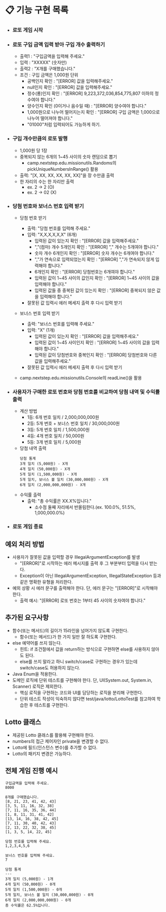 # 📋 기능 구현 목록

- ### 로또 게임 시작

- ### 로또 구입 금액 입력 받아 구입 개수 출력하기
    * 출력1 : "구입금액을 입력해 주세요."
    * 입력 : "XXXXX" (숫자만)
    * 출력2 : "X개를 구매했습니다."
    * 조건 : 구입 금액은 1,000원 단위
        + 공백인지 확인 : "[ERROR] 값을 입력해주세요."
        + null인지 확인 : "[ERROR] 값을 입력해주세요."
        + 정수(롱)인지 확인 : "[ERROR] 9,223,372,036,854,775,807 이하의 정수여야 합니다."
        + 양수인지 확인 (0이거나 음수일 때) : "[ERROR] 양수여야 합니다."
        + 1,000원으로 나누어 떨어지는지 확인 : "[ERROR] 구입 금액은 1,000으로 나누어 떨어져야 합니다."
        + "01000"처럼 입력되어도 가능하게 하기.

- ### 구입 개수만큼의 로또 발행
    * 1,000원 당 1장
    * 중복되지 않는 6개의 1~45 사이의 숫자 랜덤으로 뽑기
        + camp.nextstep.edu.missionutils.Randoms의 pickUniqueNumbersInRange() 활용
    * 출력: "[X, XX, XX, XX, XX, XX]"을 장 수만큼 출력
    * 한 자리의 수는 한 자리만 출력
        + ex. 2 -> 2 (O)
        + ex. 2 -> 02 (X)

- ### 당첨 번호와 보너스 번호 입력 받기
    * 당첨 번호 받기
        + 출력: "당첨 번호를 입력해 주세요."
        + 입력: "X,X,X,X,X,X" (6개)
            - 입력된 값이 있는지 확인 : "[ERROR] 값을 입력해주세요."
            - ","(컴마) 개수 5개인지 확인 : "[ERROR] "," 개수는 5개여야 합니다."
            - 숫자 개수 6개인지 확인 : "[ERROR] 숫자 개수는 6개여야 합니다."
            - ","가 연속으로 입력되었는지 확인 : "[ERROR] ","가 연속되지 않게 입력해야 합니다."
            - 6개인지 확인 : "[ERROR] 당첨번호는 6개여야 합니다."
            - 입력된 값이 1~45 사이의 값인지 확인 : "[ERROR] 1~45 사이의 값을 입력해야 합니다."
            - 입력된 값들 중 중복된 값이 있는지 확인 : "[ERROR] 중복되지 않은 값을 입력해야 합니다."
        + 잘못된 값 입력시 에러 메세지 출력 후 다시 입력 받기

    * 보너스 번호 입력 받기
        + 출력: "보너스 번호를 입력해 주세요."
        + 입력: "X" (1개)
            - 입력된 값이 있는지 확인 : "[ERROR] 값을 입력해주세요."
            - 입력된 값이 1~45 사이인지 확인 : "[ERROR] 1~45 사이의 값을 입력해야 합니다."
            - 입력된 값이 당첨번호와 중복인지 확인 : "[ERROR] 당첨번호와 다른 값을 입력해주세요."
        + 잘못된 값 입력시 에러 메세지 출력 후 다시 입력 받기
    * camp.nextstep.edu.missionutils.Console의 readLine()을 활용

- ### 사용자가 구매한 로또 번호와 당첨 번호를 비교하여 당첨 내역 및 수익률 출력
    * 계산 방법
        + 1등: 6개 번호 일치 / 2,000,000,000원
        + 2등: 5개 번호 + 보너스 번호 일치 / 30,000,000원
        + 3등: 5개 번호 일치 / 1,500,000원
        + 4등: 4개 번호 일치 / 50,000원
        + 5등: 3개 번호 일치 / 5,000원
    * 당첨 내역 출력
      ```
      당첨 통계    
      3개 일치 (5,000원) - X개   
      4개 일치 (50,000원) - X개   
      5개 일치 (1,500,000원) - X개   
      5개 일치, 보너스 볼 일치 (30,000,000원) - X개   
      6개 일치 (2,000,000,000원) - X개
      ```
    * 수익률 출력
        + 출력: "총 수익률은 XX.X%입니다."
            + 소수점 둘째 자리에서 반올림한다.(ex. 100.0%, 51.5%, 1,000,000.0%)

- ### 로또 게임 종료

## 예외 처리 방법

- 사용자가 잘못된 값을 입력할 경우 IllegalArgumentException를 발생
    * "[ERROR]"로 시작하는 에러 메시지를 출력 후 그 부분부터 입력을 다시 받는다.
    * Exception이 아닌 IllegalArgumentException, IllegalStateException 등과 같은 명확한 유형을 처리한다.
- 예외 상황 시 에러 문구를 출력해야 한다. 단, 에러 문구는 "[ERROR]"로 시작해야 한다.
    * 출력 예시: "[ERROR] 로또 번호는 1부터 45 사이의 숫자여야 합니다."

## 추가된 요구사항

- 함수(또는 메서드)의 길이가 15라인을 넘어가지 않도록 구현한다.
    * 함수(또는 메서드)가 한 가지 일만 잘 하도록 구현한다.
- else 예약어를 쓰지 않는다.
    * 힌트: if 조건절에서 값을 return하는 방식으로 구현하면 else를 사용하지 않아도 된다.
    * else를 쓰지 말라고 하니 switch/case로 구현하는 경우가 있는데 switch/case도 허용하지 않는다.
- Java Enum을 적용한다.
- 도메인 로직에 단위 테스트를 구현해야 한다. 단, UI(System.out, System.in, Scanner) 로직은 제외한다.
    * 핵심 로직을 구현하는 코드와 UI를 담당하는 로직을 분리해 구현한다.
    * 단위 테스트 작성이 익숙하지 않다면 test/java/lotto/LottoTest를 참고하여 학습한 후 테스트를 구현한다.

## Lotto 클래스

- 제공된 Lotto 클래스를 활용해 구현해야 한다.
- numbers의 접근 제어자인 private을 변경할 수 없다.
- Lotto에 필드(인스턴스 변수)를 추가할 수 없다.
- Lotto의 패키지 변경은 가능하다.

## 전체 게임 진행 예시

```
구입금액을 입력해 주세요.
8000

8개를 구매했습니다.
[8, 21, 23, 41, 42, 43]
[3, 5, 11, 16, 32, 38]
[7, 11, 16, 35, 36, 44]
[1, 8, 11, 31, 41, 42]
[13, 14, 16, 38, 42, 45]
[7, 11, 30, 40, 42, 43]
[2, 13, 22, 32, 38, 45]
[1, 3, 5, 14, 22, 45]

당첨 번호를 입력해 주세요.
1,2,3,4,5,6

보너스 번호를 입력해 주세요.
7

당첨 통계
---
3개 일치 (5,000원) - 1개
4개 일치 (50,000원) - 0개
5개 일치 (1,500,000원) - 0개
5개 일치, 보너스 볼 일치 (30,000,000원) - 0개
6개 일치 (2,000,000,000원) - 0개
총 수익률은 62.5%입니다.
```
